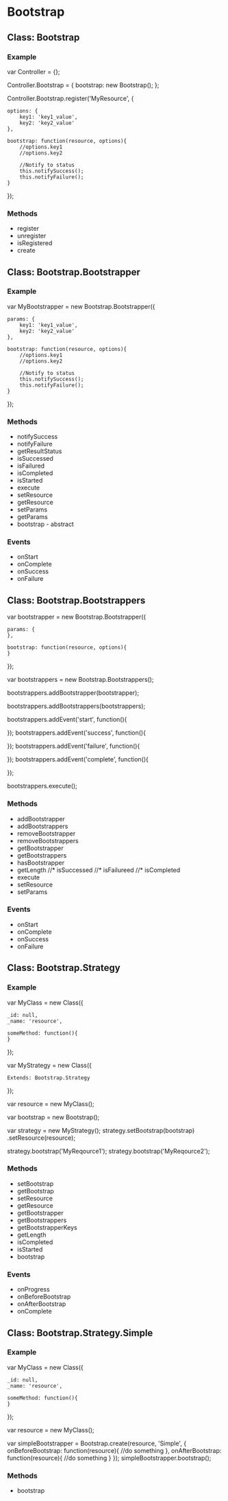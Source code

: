 
Bootstrap
==============================================================



Class: Bootstrap
--------------------------------------------------------------

### Example

var Controller = {};

Controller.Bootstrap = {
	bootstrap: new Bootstrap();
};

Controller.Bootstrap.register('MyResource', {

	options: {
		key1: 'key1_value',
		key2: 'key2_value'
	},

	bootstrap: function(resource, options){
		//options.key1
		//options.key2

		//Notify to status
		this.notifySuccess();
		this.notifyFailure();
	}

});

### Methods

* register
* unregister
* isRegistered
* create



Class: Bootstrap.Bootstrapper
--------------------------------------------------------------

### Example

var MyBootstrapper = new Bootstrap.Bootstrapper({

	params: {
		key1: 'key1_value',
		key2: 'key2_value'
	},

	bootstrap: function(resource, options){
		//options.key1
		//options.key2

		//Notify to status
		this.notifySuccess();
		this.notifyFailure();
	}

});




### Methods

* notifySuccess
* notifyFailure
* getResultStatus
* isSuccessed
* isFailured
* isCompleted
* isStarted
* execute
* setResource
* getResource
* setParams
* getParams
* bootstrap - abstract


### Events

* onStart
* onComplete
* onSuccess
* onFailure


Class: Bootstrap.Bootstrappers
--------------------------------------------------------------

var bootstrapper = new Bootstrap.Bootstrapper({

	params: {
	},

	bootstrap: function(resource, options){
	}

});

var bootstrappers = new Bootstrap.Bootstrappers();

bootstrappers.addBootstrapper(bootstrapper);

bootstrappers.addBootstrappers(bootstrappers);


bootstrappers.addEvent('start', function(){

});
bootstrappers.addEvent('success', function(){

});
bootstrappers.addEvent('failure', function(){

});
bootstrappers.addEvent('complete', function(){

});


bootstrappers.execute();


### Methods

* addBootstrapper
* addBootstrappers
* removeBootstrapper
* removeBootstrappers
* getBootstrapper
* getBootstrappers
* hasBootstrapper
* getLength
//* isSuccessed
//* isFailureed
//* isCompleted
* execute
* setResource
* setParams


### Events

* onStart
* onComplete
* onSuccess
* onFailure





Class: Bootstrap.Strategy
--------------------------------------------------------------


### Example

var MyClass = new Class({

	_id: null,
	_name: 'resource',

	someMethod: function(){
	}

});

var MyStrategy = new Class({

	Extends: Bootstrap.Strategy

});

var resource = new MyClass();

var bootstrap = new Bootstrap();

var strategy = new MyStrategy();
strategy.setBootstrap(bootstrap)
	.setResource(resource);

strategy.bootstrap('MyReqource1');
strategy.bootstrap('MyReqource2');


### Methods

* setBootstrap
* getBootstrap
* setResource
* getResource
* getBootstrapper
* getBootstrappers
* getBootstrapperKeys
* getLength
* isCompleted
* isStarted
* bootstrap

### Events

* onProgress
* onBeforeBootstrap
* onAfterBootstrap
* onComplete


Class: Bootstrap.Strategy.Simple
--------------------------------------------------------------


### Example

var MyClass = new Class({

	_id: null,
	_name: 'resource',

	someMethod: function(){
	}

});

var resource = new MyClass();

var simpleBootstrapper = Bootstrap.create(resource, 'Simple', {
	onBeforeBootstrap: function(resource){
		//do something
	},
	onAfterBootstrap: function(resource){
		//do something
	}
});
simpleBootstrapper.bootstrap();

### Methods

* bootstrap